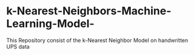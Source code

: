 # k-Nearest-Neighbors-Machine-Learning-Model-
This Repository consist of the k-Nearest Neighbor Model on handwritten UPS data
